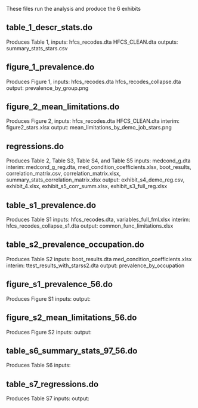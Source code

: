 These files run the analysis and produce the 6 exhibits 

## table_1_descr_stats.do 
Produces Table 1, inputs: hfcs_recodes.dta HFCS_CLEAN.dta outputs: summary_stats_stars.csv

## figure_1_prevalence.do 
Produces Figure 1, inputs: hfcs_recodes.dta hfcs_recodes_collapse.dta output: prevalence_by_group.png

## figure_2_mean_limitations.do 
Produces Figure 2, inputs: hfcs_recodes.dta HFCS_CLEAN.dta interim: figure2_stars.xlsx output: mean_limitations_by_demo_job_stars.png

## regressions.do 
Produces Table 2, Table S3, Table S4, and Table S5 inputs: medcond_g.dta interim: medcond_g_reg.dta, med_condition_coefficients.xlsx, boot_results, correlation_matrix.csv, correlation_matrix.xlsx, summary_stats_correlation_matrix.xlsx output: exhibit_s4_demo_reg.csv, exhibit_4.xlsx, exhibit_s5_corr_summ.xlsx, exhibit_s3_full_reg.xlsx 

## table_s1_prevalence.do 
Produces Table S1 inputs: hfcs_recodes.dta, variables_full_fml.xlsx interim: hfcs_recodes_collapse_s1.dta output: common_func_limitations.xlsx

## table_s2_prevalence_occupation.do 
Produces Table S2 inputs: boot_results.dta med_condition_coefficients.xlsx interim: ttest_results_with_starss2.dta output: prevalence_by_occupation

## figure_s1_prevalence_56.do
Produces Figure S1 inputs: output:

## figure_s2_mean_limitations_56.do
Produces Figure S2 inputs: output:

## table_s6_summary_stats_97_56.do
Produces Table S6 inputs:

## table_s7_regressions.do
Produces Table S7 inputs: output: 
